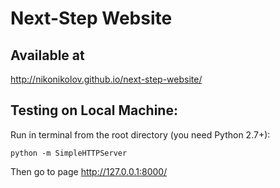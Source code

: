 # Next-Step Website
## Available at 
http://nikonikolov.github.io/next-step-website/

## Testing on Local Machine:
Run in terminal from the root directory (you need Python 2.7+):
```
python -m SimpleHTTPServer
```
Then go to page http://127.0.0.1:8000/
